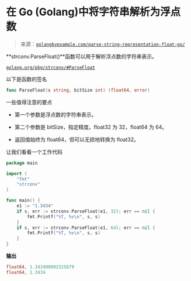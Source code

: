 <!--yml

类别：未分类

日期：2024-10-13 06:09:55

-->

# 在 Go (Golang)中将字符串解析为浮点数

> 来源：[`golangbyexample.com/parse-string-representation-float-go/`](https://golangbyexample.com/parse-string-representation-float-go/)

**strconv.ParseFloat()**函数可以用于解析浮点数的字符串表示。

[`golang.org/pkg/strconv/#ParseFloat`](https://golang.org/pkg/strconv/#ParseFloat)

以下是函数的签名

```go
func ParseFloat(s string, bitSize int) (float64, error) 
```

一些值得注意的要点

+   第一个参数是浮点数的字符串表示。

+   第二个参数是 bitSize，指定精度。float32 为 32，float64 为 64。

+   返回值始终为 float64，但可以无损地转换为 float32。

让我们看看一个工作代码

```go
package main

import (
    "fmt"
    "strconv"
)

func main() {
    e1 := "1.3434"
    if s, err := strconv.ParseFloat(e1, 32); err == nil {
        fmt.Printf("%T, %v\n", s, s)
    }
    if s, err := strconv.ParseFloat(e1, 64); err == nil {
        fmt.Printf("%T, %v\n", s, s)
    }
}
```

**输出**

```go
float64, 1.343400001525879
float64, 1.3434
```
